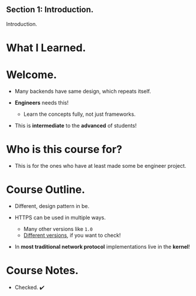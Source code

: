 ## Section 1: Introduction.

Introduction.

# What I Learned.

# Welcome.

- Many backends have same design, which repeats itself.

- **Engineers** needs this!
    - Learn the concepts fully, not just frameworks.

- This is **intermediate** to the **advanced** of students!

# Who is this course for?

- This is for the ones who have at least made some be engineer project.

# Course Outline.

- Different, design pattern in be.

- HTTPS can be used in multiple ways.
    - Many other versions like `1.0`
    - [Different versions](https://www.baeldung.com/cs/http-versions), if you want to check!

- In **most traditional network protocol** implementations live in the **kernel**!

# Course Notes.

- Checked.  ✔️